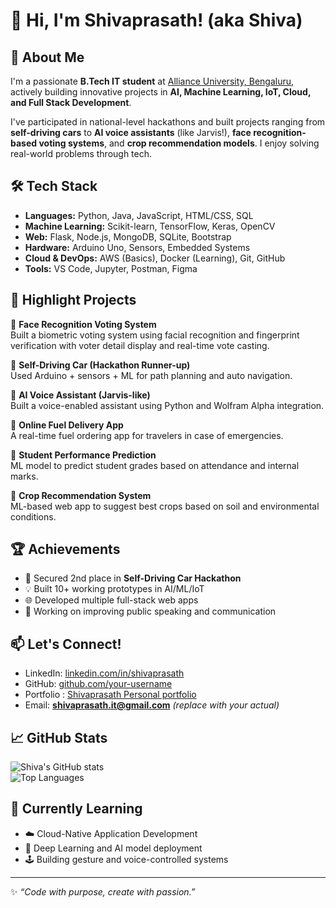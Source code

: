 # 👋 Hi, I'm Shivaprasath! (aka Shiva)

## 🚀 About Me

I'm a passionate **B.Tech IT student** at [Alliance University, Bengaluru](https://www.alliance.edu.in/), actively building innovative projects in **AI, Machine Learning, IoT, Cloud, and Full Stack Development**.

I've participated in national-level hackathons and built projects ranging from **self-driving cars** to **AI voice assistants** (like Jarvis!), **face recognition-based voting systems**, and **crop recommendation models**. I enjoy solving real-world problems through tech.

## 🛠️ Tech Stack

- **Languages:** Python, Java, JavaScript, HTML/CSS, SQL  
- **Machine Learning:** Scikit-learn, TensorFlow, Keras, OpenCV  
- **Web:** Flask, Node.js, MongoDB, SQLite, Bootstrap  
- **Hardware:** Arduino Uno, Sensors, Embedded Systems  
- **Cloud & DevOps:** AWS (Basics), Docker (Learning), Git, GitHub  
- **Tools:** VS Code, Jupyter, Postman, Figma

## 🌟 Highlight Projects

🔹 **Face Recognition Voting System**  
Built a biometric voting system using facial recognition and fingerprint verification with voter detail display and real-time vote casting.

🔹 **Self-Driving Car (Hackathon Runner-up)**  
Used Arduino + sensors + ML for path planning and auto navigation.

🔹 **AI Voice Assistant (Jarvis-like)**  
Built a voice-enabled assistant using Python and Wolfram Alpha integration.

🔹 **Online Fuel Delivery App**  
A real-time fuel ordering app for travelers in case of emergencies.

🔹 **Student Performance Prediction**  
ML model to predict student grades based on attendance and internal marks.

🔹 **Crop Recommendation System**  
ML-based web app to suggest best crops based on soil and environmental conditions.

## 🏆 Achievements

- 🥈 Secured 2nd place in **Self-Driving Car Hackathon**
- 💡 Built 10+ working prototypes in AI/ML/IoT
- 🌐 Developed multiple full-stack web apps
- 💬 Working on improving public speaking and communication

## 📫 Let's Connect!

- LinkedIn: [linkedin.com/in/shivaprasath]([https://www.linkedin.com/in/shivaprasath](https://www.linkedin.com/in/shiva-prasath-749361260/))
- GitHub: [github.com/your-username](https://github.com/your-username) <!-- replace this -->
- Portfolio : [Shivaprasath Personal portfolio](https://shiva1021-crypto.github.io/portfolio/)
- Email: **shivaprasath.it@gmail.com** *(replace with your actual)*

## 📈 GitHub Stats

![Shiva's GitHub stats](https://github-readme-stats.vercel.app/api?username=your-username&show_icons=true&theme=radical)  
![Top Languages](https://github-readme-stats.vercel.app/api/top-langs/?username=your-username&layout=compact&theme=radical)

## 📌 Currently Learning

- ☁️ Cloud-Native Application Development
- 🤖 Deep Learning and AI model deployment
- 🕹️ Building gesture and voice-controlled systems

---

✨ _“Code with purpose, create with passion.”_  
